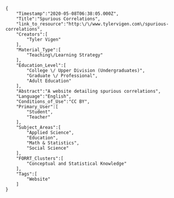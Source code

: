 
    {
        "Timestamp":"2020-05-08T06:38:05.000Z",
        "Title":"Spurious Correlations",
        "link_to_resource":"http:\/\/www.tylervigen.com\/spurious-correlations",
        "Creators":[
            "Tyler Vigen"
        ],
        "Material_Type":[
            "Teaching\/Learning Strategy"
        ],
        "Education_Level":[
            "College \/ Upper Division (Undergraduates)",
            "Graduate \/ Professional",
            "Adult Education"
        ],
        "Abstract":"A website detailing spurious correlations",
        "Language":"English",
        "Conditions_of_Use":"CC BY",
        "Primary_User":[
            "Student",
            "Teacher"
        ],
        "Subject_Areas":[
            "Applied Science",
            "Education",
            "Math & Statistics",
            "Social Science"
        ],
        "FORRT_Clusters":[
            "Conceptual and Statistical Knowledge"
        ],
        "Tags":[
            "Website"
        ]
    }
